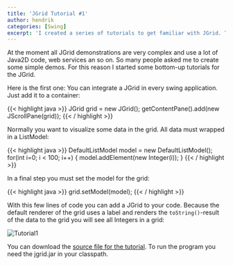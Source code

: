 ```yaml
---
title: 'JGrid Tutorial #1'
author: hendrik
categories: [Swing]
excerpt: 'I created a series of tutorials to get familiar with JGrid. This is the first out of five tutorials.'
---
```

At the moment all JGrid demonstrations are very complex and use a lot of Java2D code, web services an so on. So many people asked me to create some simple demos. For this reason I started some bottom-up tutorials for the JGrid.

Here is the first one:
You can integrate a JGrid in every swing application. Just add it to a container:

{{< highlight java >}}
JGrid grid = new JGrid();
getContentPane().add(new JScrollPane(grid));
{{< / highlight >}}

Normally you want to visualize some data in the grid. All data must wrapped in a ListModel:

{{< highlight java >}}
DefaultListModel model = new DefaultListModel();
for(int i=0; i &lt; 100; i++) {
  model.addElement(new Integer(i));
}
{{< / highlight >}}

In a final step you must set the model for the grid:

{{< highlight java >}}
grid.setModel(model);
{{< / highlight >}}

With this few lines of code you can add a JGrid to your code. Because the default renderer of the grid uses a label and renders the `toString()`-result of the data to the grid you will see all Integers in a grid:

![Tutorial1](/posts/guigarage-legacy/Tutorial1.png)

You can download the [source file for the tutorial](/assets/downloads/jgrid/tutorial1.java). To run the program you need the jgrid.jar in your classpath.
